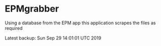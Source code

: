 # EPMgrabber
Using a database from the EPM app this application scrapes the files as required


Latest backup: Sun Sep 29 14:01:01 UTC 2019
